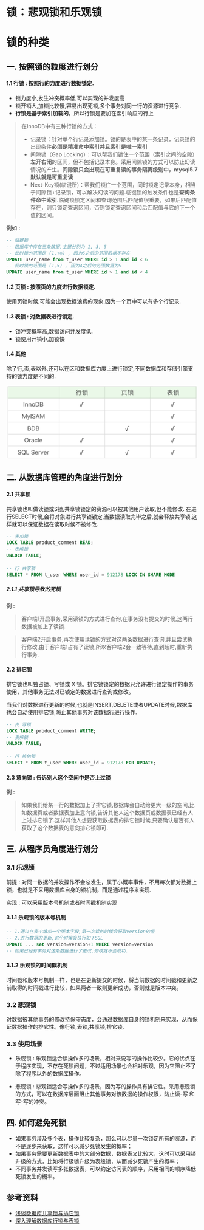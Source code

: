 # 锁：悲观锁和乐观锁

# 锁的种类

## 一. 按照锁的粒度进行划分
#### 1.1  行锁 : 按照行的力度进行数据锁定.
- 锁力度小,发生冲突概率低,可以实现的并发度高
- 锁开销大,加锁比较慢,容易出现死锁,多个事务对同一行的资源进行竞争.
- **行锁是基于索引加载的**，所以行锁是要加在索引响应的行上

> 在InnoDB中有三种行锁的方式：
> - 记录锁：针对单个行记录添加锁。锁的是表中的某一条记录，记录锁的出现条件**必须是精准命中索引并且索引是唯一索引**
> - 间隙锁（Gap Locking）：可以帮我们锁住一个范围（索引之间的空隙）**左开右闭**的区间，但不包括记录本身。采用间隙锁的方式可以防止幻读情况的产生。**间隙锁只会出现在可重复读的事务隔离级别中，mysql5.7默认就是可重复读**
> - Next-Key锁(临键所)：帮我们锁住一个范围，同时锁定记录本身，相当于间隙锁+记录锁，可以解决幻读的问题.临键锁的触发条件也是**查询条件命中索引**.临键锁锁定区间和查询范围后匹配值很重要，如果后匹配值存在，则只锁定查询区间，否则锁定查询区间和后匹配值与它的下一个值的区间。

例如 : 
```sql
-- 临键锁
-- 数据库中存在三条数据,主键分别为 1, 3, 5
-- 此时锁的范围是 (1,+∞) , 因为6之后的范围数据不存在
UPDATE user_name from t_user WHERE id > 1 and id < 6
-- 此时锁的范围是 (1,5) , 因为4之后的范围数据为5
UPDATE user_name from t_user WHERE id > 1 and id < 4
```

#### 1.2 页锁 : 按照页的力度进行数据锁定.
使用页锁时候,可能会出现数据浪费的现象,因为一个页中可以有多个行记录.

#### 1.3 表锁 : 对数据表进行锁定.
- 锁冲突概率高,数据访问并发度低.
- 锁使用开销小,加锁快

#### 1.4 其他
除了行,页,表以外,还可以在区和数据库力度上进行锁定,不同数据库和存储引擎支持的锁力度是不同的.

![image-20210610202719539](../../resources/sql/image-20210610202719539.png)

## 二. 从数据库管理的角度进行划分

#### 2.1 共享锁
共享锁也叫做读锁或S锁,共享锁锁定的资源可以被其他用户读取,但不能修改.
在进行SELECT时候,会将对象进行共享锁锁定,当数据读取完毕之后,就会释放共享锁,这样就可以保证数据在读取时候不被修改.

```sql
-- 表加锁
LOCK TABLE product_comment READ;
-- 表解锁
UNLOCK TABLE;

-- 行 共享锁
SELECT * FROM t_user WHERE user_id = 912178 LOCK IN SHARE MODE
```

##### 2.1.1  共享锁导致的死锁

例 : 
> 客户端1开启事务,采用读锁的方式进行查询,在事务没有提交的时候,这两行数据被加上了读锁.

> 客户端2开启事务,再次使用读锁的方式对这两条数据进行查询,并且尝试执行修改,由于客户端1占有了读锁,所以客户端2会一致等待,直到超时,重新执行事务.


#### 2.2  排它锁

排它锁也叫独占锁、写锁或 X 锁。排它锁锁定的数据只允许进行锁定操作的事务使用，其他事务无法对已锁定的数据进行查询或修改。

当我们对数据进行更新的时候,也就是INSERT,DELETE或者UPDATE时候,数据库也会自动使用排它锁,防止其他事务对该数据行进行操作.

```sql
-- 表 写锁
LOCK TABLE product_comment WRITE;
-- 表解锁
UNLOCK TABLE;

-- 行 排他锁
SELECT * FROM t_user WHERE user_id = 912178 FOR UPDATE;
```

#### 2.3 意向锁 : 告诉别人这个空间中是否上过锁
例 : 
> 如果我们给某一行的数据加上了排它锁,数据库会自动给更大一级的空间,比如数据页或者数据表加上意向锁,告诉其他人这个数据页或数据表已经有人上过排它锁了.这样其他人想要获取数据表的排它锁时候,只要确认是否有人获取了这个数据表的意向排它锁即可.

## 三. 从程序员角度进行划分

### 3.1 乐观锁
前提 : 对同一数据的并发操作不会总发生，属于小概率事件，不用每次都对数据上锁，也就是不采用数据库自身的锁机制，而是通过程序来实现.

实现 : 可以采用版本号机制或者时间戳机制实现

#### 3.1.1 乐观锁的版本号机制
```sql
-- 1.通过在表中增加一个版本字段,第一次读的时候会获取version的值
-- 2.进行数据的更新,这个时候会执行如下SQL
UPDATE ... set version=version+1 WHERE version=version
-- 如果已经有事务对这条数据进行了更改,修改就不会成功.
```

#### 3.1.2 乐观锁的时间戳机制
时间戳和版本号机制一样，也是在更新提交的时候，将当前数据的时间戳和更新之前取得的时间戳进行比较，如果两者一致则更新成功，否则就是版本冲突。


### 3.2 悲观锁
对数据被其他事务的修改持保守态度，会通过数据库自身的锁机制来实现，从而保证数据操作的排它性。像行锁,表锁,共享锁,排它锁.

### 3.3 使用场景

- 乐观锁 : 乐观锁适合读操作多的场景，相对来说写的操作比较少。它的优点在于程序实现，不存在死锁问题，不过适用场景也会相对乐观，因为它阻止不了除了程序以外的数据库操作。


- 悲观锁 : 悲观锁适合写操作多的场景，因为写的操作具有排它性。采用悲观锁的方式，可以在数据库层面阻止其他事务对该数据的操作权限，防止读-写 和 写-写的冲突。


## 四. 如何避免死锁

- 如果事务涉及多个表，操作比较复杂，那么可以尽量一次锁定所有的资源，而不是逐步来获取，这样可以减少死锁发生的概率；
- 如果事务需要更新数据表中的大部分数据，数据表又比较大，这时可以采用锁升级的方式，比如将行级锁升级为表级锁，从而减少死锁产生的概率；
- 不同事务并发读写多张数据表，可以约定访问表的顺序，采用相同的顺序降低死锁发生的概率。

## 参考资料
- [浅谈数据库共享锁与排它锁](https://zhuanlan.zhihu.com/p/52879825)
- [深入理解数据库行锁与表锁](https://zhuanlan.zhihu.com/p/52678870)

























































